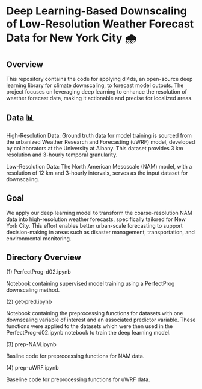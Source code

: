 # Deep Learning-Based Downscaling of Low-Resolution Weather Forecast Data for New York City 🌧️

## Overview
This repository contains the code for applying dl4ds, an open-source deep learning library for climate downscaling, to forecast model outputs. The project focuses on leveraging deep learning to enhance the resolution of weather forecast data, making it actionable and precise for localized areas.

## Data 📊
High-Resolution Data: Ground truth data for model training is sourced from the urbanized Weather Research and Forecasting (uWRF) model, developed by collaborators at the University at Albany. This dataset provides 3 km resolution and 3-hourly temporal granularity.

Low-Resolution Data: The North American Mesoscale (NAM) model, with a resolution of 12 km and 3-hourly intervals, serves as the input dataset for downscaling.

## Goal 

We apply our deep learning model to transform the coarse-resolution NAM data into high-resolution weather forecasts, specifically tailored for New York City. This effort enables better urban-scale forecasting to support decision-making in areas such as disaster management, transportation, and environmental monitoring.

## Directory Overview

(1) PerfectProg-d02.ipynb

Notebook containing supervised model training using a PerfectProg downscaling method.

(2) get-pred.ipynb

Notebook containing the preprocessing functions for datasets with one downscaling variable of interest and an associated predictor variable. These functions were applied to the datasets which were then used in the PerfectProg-d02.ipynb notebook to train the deep learning model.

(3) prep-NAM.ipynb

Basline code for preprocessing functions for NAM data.

(4) prep-uWRF.ipynb

Baseline code for preprocessing functions for uWRF data.
